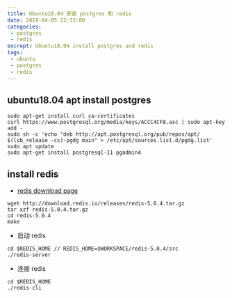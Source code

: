 ```yaml
---
title: Ubuntu18.04 安装 postgres 和 redis
date: 2019-04-05 22:33:00
categories: 
 - postgres
 - redis
excrept: Ubuntu18.04 install postgres and redis
tags:
 - ubuntu
 - postgres
 - redis
---
```


## ubuntu18.04 apt install postgres
```
sudo apt-get install curl ca-certificates
curl https://www.postgresql.org/media/keys/ACCC4CF8.asc | sudo apt-key add -
sudo sh -c 'echo "deb http://apt.postgresql.org/pub/repos/apt/ $(lsb_release -cs)-pgdg main" > /etc/apt/sources.list.d/pgdg.list'
sudo apt update
sudo apt-get install postgresql-11 pgadmin4
```

## install redis
* [redis download page](https://redis.io/download)
```
wget http://download.redis.io/releases/redis-5.0.4.tar.gz
tar xzf redis-5.0.4.tar.gz
cd redis-5.0.4
make
```

* 启动 redis
```
cd $REDIS_HOME // REDIS_HOME=$WORKSPACE/redis-5.0.4/src
./redis-server
```

* 连接 redis
```
cd $REDIS_HOME
./redis-cli
```
